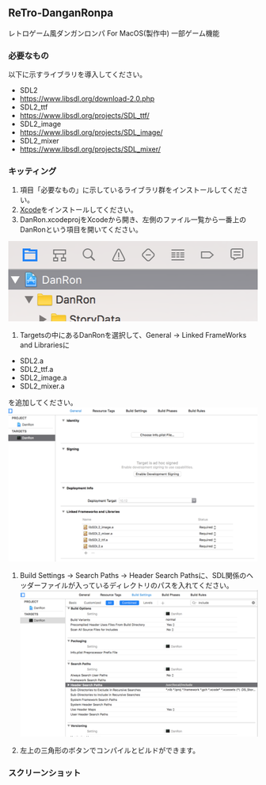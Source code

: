 ## ReTro-DanganRonpa
レトロゲーム風ダンガンロンパ For MacOS(製作中)
一部ゲーム機能

### 必要なもの
以下に示すライブラリを導入してください。
- SDL2
 - https://www.libsdl.org/download-2.0.php
- SDL2_ttf
 - https://www.libsdl.org/projects/SDL_ttf/
- SDL2_image
 - https://www.libsdl.org/projects/SDL_image/
- SDL2_mixer
 - https://www.libsdl.org/projects/SDL_mixer/

### キッティング
1. 項目「必要なもの」に示しているライブラリ群をインストールしてください。
1. [Xcode](https://blog.codecamp.jp/xcode_install )をインストールしてください。
1. DanRon.xcodeprojをXcodeから開き、左側のファイル一覧から一番上のDanRonという項目を開いてください。

  ![1](md.photos/1.png "1")
1. Targetsの中にあるDanRonを選択して、General -> Linked FrameWorks and Librariesに
  - SDL2.a
  - SDL2_ttf.a
  - SDL2_image.a
  - SDL2_mixer.a

  を追加してください。
  ![2](md.photos/2.png "2")
1. Build Settings -> Search Paths -> Header Search Pathsに、SDL関係のヘッダーファイルが入っているディレクトリのパスを入れてください。
  ![3](md.photos/3.png "3")

1. 左上の三角形のボタンでコンパイルとビルドができます。

### スクリーンショット
